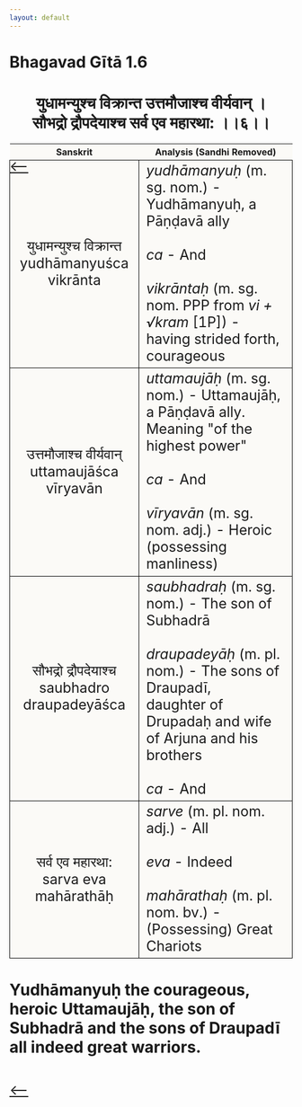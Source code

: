 ```yaml
---
layout: default
---
```

<!---
Text can be **bold**, _italic_, or ~~strikethrough~~.

[Link to another page](./another-page.html)

There should be whitespace between paragraphs.

There should be whitespace between paragraphs. We recommend including a README, or a file with information about your project.
--->

# Bhagavad Gītā 1.6

<style>
table {
  border-collapse: collapse;
  border-style: hidden;
}
th {
  background: #FBFAF7;
}
td {
  font-size: 25px;
  background: #FBFAF7;
  border: 1px solid black;
}
div.move {
  font-size: 25px;
}
</style>

<h1 style="text-align:center">
युधामन्युश्च विक्रान्त उत्तमौजाश्च वीर्यवान् ।<br>
सौभद्रो द्रौपदेयाश्च सर्व एव महारथा: ।।६।।
</h1>
<div class="move" style="position:relative;min-width:960px">
 <p style="position: absolute;left:0;top:0"><a href="./v1-5.html">⟵</a></p>
</div>
<div class="move" style="position:relative;min-width:960px">
 <p style="position: absolute;right:0;top:0"><a href="./v1-7.html">⟶</a></p>
</div>

| Sanskrit | Analysis (Sandhi Removed) |
|:-:|-|
|  युधामन्युश्च विक्रान्त<br>yudhāmanyuśca vikrānta  | <em>yudhāmanyuḥ</em> (m. sg. nom.) - Yudhāmanyuḥ, a Pāṇḍavā ally<br><br><em>ca</em> - And<br><br><em>vikrāntaḥ</em> (m. sg. nom. PPP from <em>vi + √kram</em> [1P]) - having strided forth, courageous |
| उत्तमौजाश्च वीर्यवान्<br>uttamaujāśca vīryavān | <em>uttamaujāḥ</em> (m. sg. nom.) - Uttamaujāḥ, a Pāṇḍavā ally. Meaning "of the highest power"<br><br><em>ca</em> - And<br><br><em>vīryavān</em> (m. sg. nom. adj.) - Heroic (possessing manliness) |
| सौभद्रो द्रौपदेयाश्च<br>saubhadro draupadeyāśca | <em>saubhadraḥ</em> (m. sg. nom.) - The son of Subhadrā<br><br><em>draupadeyāḥ</em> (m. pl. nom.) - The sons of Draupadī,<br>daughter of Drupadaḥ and wife of Arjuna and his brothers<br><br> <em>ca</em> - And |
| सर्व एव महारथा:<br>sarva eva mahārathāḥ | <em>sarve</em> (m. pl. nom. adj.) - All<br><br><em>eva</em> - Indeed<br><br><em>mahārathaḥ</em> (m. pl. nom. bv.) - (Possessing) Great Chariots |

<h1>
Yudhāmanyuḥ the courageous, heroic Uttamaujāḥ, the son of Subhadrā and the sons of
Draupadī all indeed great warriors.
</h1>
<div class="move" style="position:relative;min-width:960px">
 <p style="position: absolute;left:0;top:0"><a href="./v1-5.html">⟵</a></p>
</div>
<div class="move" style="position:relative;min-width:960px">
 <p style="position: absolute;right:0;top:0"><a href="./v1-7.html">⟶</a></p>
</div>
